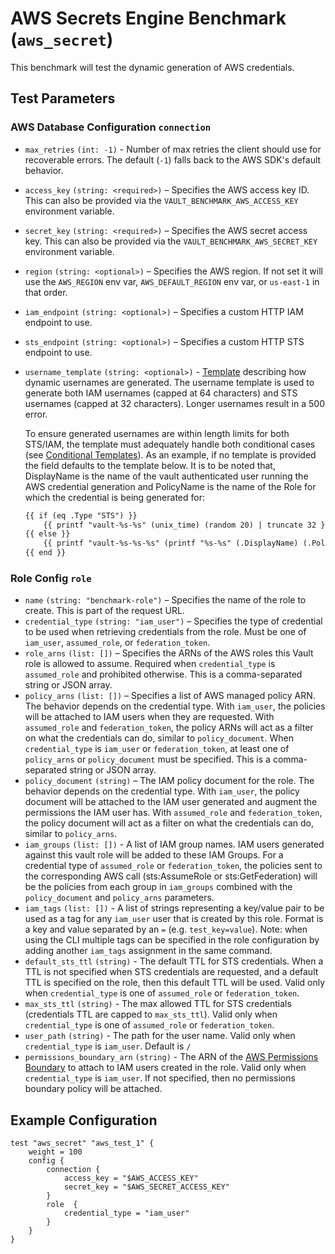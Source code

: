 # AWS Secrets Engine Benchmark (`aws_secret`)

This benchmark will test the dynamic generation of AWS credentials.

## Test Parameters

### AWS Database Configuration `connection`

- `max_retries` `(int: -1)` - Number of max retries the client should use for
  recoverable errors. The default (`-1`) falls back to the AWS SDK's default
  behavior.
- `access_key` `(string: <required>)` – Specifies the AWS access key ID.  This can also be provided via the `VAULT_BENCHMARK_AWS_ACCESS_KEY` environment variable.
- `secret_key` `(string: <required>)` – Specifies the AWS secret access key.  This can also be provided via the `VAULT_BENCHMARK_AWS_SECRET_KEY` environment variable.
- `region` `(string: <optional>)` – Specifies the AWS region. If not set it
  will use the `AWS_REGION` env var, `AWS_DEFAULT_REGION` env var, or
  `us-east-1` in that order.
- `iam_endpoint` `(string: <optional>)` – Specifies a custom HTTP IAM endpoint to use.
- `sts_endpoint` `(string: <optional>)` – Specifies a custom HTTP STS endpoint to use.
- `username_template` `(string: <optional>)` - [Template](/vault/docs/concepts/username-templating) describing how
  dynamic usernames are generated. The username template is used to generate both IAM usernames (capped at 64 characters)
  and STS usernames (capped at 32 characters). Longer usernames result in a 500 error.

  To ensure generated usernames are within length limits for both STS/IAM, the template must adequately handle
  both conditional cases (see [Conditional Templates](https://pkg.go.dev/text/template)). As an example, if no template
  is provided the field defaults to the template below. It is to be noted that, DisplayName is the name of the vault
  authenticated user running the AWS credential generation and PolicyName is the name of the Role for which the
  credential is being generated for:

  ```markdown
  {{ if (eq .Type "STS") }}
      {{ printf "vault-%s-%s" (unix_time) (random 20) | truncate 32 }}
  {{ else }}
      {{ printf "vault-%s-%s-%s" (printf "%s-%s" (.DisplayName) (.PolicyName) | truncate 42) (unix_time) (random 20) | truncate 64 }}
  {{ end }}
  ```

### Role Config `role`

- `name` `(string: "benchmark-role")` – Specifies the name of the role to create. This
  is part of the request URL.
- `credential_type` `(string: "iam_user")` – Specifies the type of credential to be used when
  retrieving credentials from the role. Must be one of `iam_user`,
  `assumed_role`, or `federation_token`.
- `role_arns` `(list: [])` – Specifies the ARNs of the AWS roles this Vault role
  is allowed to assume. Required when `credential_type` is `assumed_role` and
  prohibited otherwise. This is a comma-separated string or JSON array.
- `policy_arns` `(list: [])` – Specifies a list of AWS managed policy ARN. The
  behavior depends on the credential type. With `iam_user`, the policies will
  be attached to IAM users when they are requested. With `assumed_role` and
  `federation_token`, the policy ARNs will act as a filter on what the
  credentials can do, similar to `policy_document`.
  When `credential_type` is `iam_user` or `federation_token`, at
  least one of `policy_arns` or `policy_document` must be specified. This is a
  comma-separated string or JSON array.
- `policy_document` `(string)` – The IAM policy document for the role. The
  behavior depends on the credential type. With `iam_user`, the policy document
  will be attached to the IAM user generated and augment the permissions the IAM
  user has. With `assumed_role` and `federation_token`, the policy document will
  act as a filter on what the credentials can do, similar to `policy_arns`.
- `iam_groups` `(list: [])` - A list of IAM group names. IAM users generated
  against this vault role will be added to these IAM Groups. For a credential
  type of `assumed_role` or `federation_token`, the policies sent to the
  corresponding AWS call (sts:AssumeRole or sts:GetFederation) will be the
  policies from each group in `iam_groups` combined with the `policy_document`
  and `policy_arns` parameters.
- `iam_tags` `(list: [])` - A list of strings representing a key/value pair to be used as a
  tag for any `iam_user` user that is created by this role. Format is a key and value
  separated by an `=` (e.g. `test_key=value`). Note: when using the CLI multiple tags
  can be specified in the role configuration by adding another `iam_tags` assignment
  in the same command.
- `default_sts_ttl` `(string)` - The default TTL for STS credentials. When a TTL is not
  specified when STS credentials are requested, and a default TTL is specified
  on the role, then this default TTL will be used. Valid only when
  `credential_type` is one of `assumed_role` or `federation_token`.
- `max_sts_ttl` `(string)` - The max allowed TTL for STS credentials (credentials
  TTL are capped to `max_sts_ttl`). Valid only when `credential_type` is one of
  `assumed_role` or `federation_token`.
- `user_path` `(string)` - The path for the user name. Valid only when
  `credential_type` is `iam_user`. Default is `/`
- `permissions_boundary_arn` `(string)` - The ARN of the [AWS Permissions
  Boundary](https://docs.aws.amazon.com/IAM/latest/UserGuide/access_policies_boundaries.html)
  to attach to IAM users created in the role. Valid only when `credential_type`
  is `iam_user`. If not specified, then no permissions boundary policy will be
  attached.

## Example Configuration

```hcl
test "aws_secret" "aws_test_1" {
    weight = 100
    config {
        connection {
            access_key = "$AWS_ACCESS_KEY"
            secret_key = "$AWS_SECRET_ACCESS_KEY"
        }
        role  {
            credential_type = "iam_user"
        }
    }
}
```
